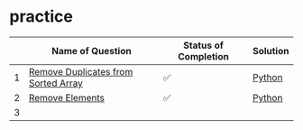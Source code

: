 # practice

|   | Name of Question  | Status of Completion  | Solution  |
|---|---|---|---|
|1   | [Remove Duplicates from Sorted Array](https://leetcode.com/problems/remove-duplicates-from-sorted-array/) | ✅ | [Python]() |
| 2  | [Remove Elements](https://leetcode.com/problems/remove-element/)  | ✅ | [Python](https://github.com/DennisxB/dsa-practice/blob/main/images/Remove%20Element.png) |
| 3  |   |   |   | 
